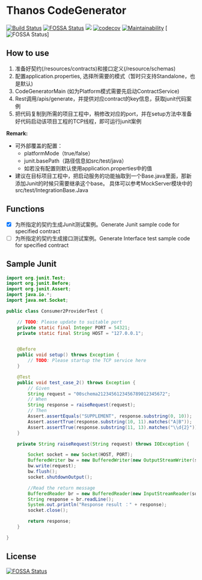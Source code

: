 # Thanos CodeGenerator

[![Build Status](https://travis-ci.org/abigail830/thanos-code-generator.svg?branch=master)](https://travis-ci.org/abigail830/thanos-code-generator)
[![FOSSA Status](https://app.fossa.io/api/projects/git%2Bgithub.com%2Fabigail830%2Fthanos-code-generator.svg?type=shield)](https://app.fossa.io/projects/git%2Bgithub.com%2Fabigail830%2Fthanos-code-generator?ref=badge_shield)
[![](https://jitpack.io/v/abigail830/thanos-code-generator.svg)](https://jitpack.io/#abigail830/thanos-code-generator)
[![codecov](https://codecov.io/gh/abigail830/thanos-code-generator/branch/master/graph/badge.svg)](https://codecov.io/gh/abigail830/thanos-code-generator)
[![Maintainability](https://api.codeclimate.com/v1/badges/7df56b1c8aaa84ff9131/maintainability)](https://codeclimate.com/github/abigail830/thanos-code-generator/maintainability)
[![FOSSA Status](https://app.fossa.com/api/projects/git%2Bgithub.com%2Fabigail830%2Fthanos-code-generator.svg?type=shield)]

## How to use

1. 准备好契约(/resources/contracts)和接口定义(/resource/schemas)
2. 配置application.properties, 选择所需要的模式（暂时只支持Standalone，也是默认)
3. CodeGeneratorMain (如为Platform模式需要先启动ContractService)
4. Rest调用/apis/generate，并提供对应contract的key信息，获取junit代码案例
5. 把代码复制到所需的项目工程中，稍修改对应的port，并在setup方法中准备好代码启动该项目工程的TCP线程，即可运行junit案例

**Remark:** 
* 可外部覆盖的配置：
    * platformMode（true/false）
    * junit.basePath（路径信息如src/test/java）
    * 如若没有配置则默认使用application.properties中的值
* 建议在目标项目工程中，把启动服务的功能抽取到一个Base.java里面，那新添加Junit的时候只需要继承这个base。 具体可以参考MockServer模块中的src/test/IntegrationBase.Java


## Functions
* [x] 为所指定的契约生成Junit测试案例。Generate Junit sample code for specified contract
* [ ] 为所指定的契约生成接口测试案例。Generate Interface test sample code for specified contract

## Sample Junit

``` Java
import org.junit.Test;
import org.junit.Before;
import org.junit.Assert;
import java.io.*;
import java.net.Socket;

public class Consumer2ProviderTest {

    // TODO: Please update to suitable port
    private static final Integer PORT = 54321;
    private static final String HOST = "127.0.0.1";


    @Before
    public void setup() throws Exception {
        // TODO: Please startup the TCP service here
    }

    @Test
    public void test_case_2() throws Exception {
        // Given
        String request = "00schema2123456123456789012345672";
        // When
        String response = raiseRequest(request);
        // Then
        Assert.assertEquals("SUPPLEMENT", response.substring(0, 10));
        Assert.assertTrue(response.substring(10, 11).matches("A|B"));
        Assert.assertTrue(response.substring(11, 13).matches("\\d{2}"));
    }

    private String raiseRequest(String request) throws IOException {

        Socket socket = new Socket(HOST, PORT);
        BufferedWriter bw = new BufferedWriter(new OutputStreamWriter(socket.getOutputStream()));
        bw.write(request);
        bw.flush();
        socket.shutdownOutput();

        //Read the return message
        BufferedReader br = new BufferedReader(new InputStreamReader(socket.getInputStream()));
        String response = br.readLine();
        System.out.println("Response result ：" + response);
        socket.close();

        return response;
    }

}

```



## License
[![FOSSA Status](https://app.fossa.io/api/projects/git%2Bgithub.com%2Fabigail830%2Fthanos-code-generator.svg?type=large)](https://app.fossa.io/projects/git%2Bgithub.com%2Fabigail830%2Fthanos-code-generator?ref=badge_large)
